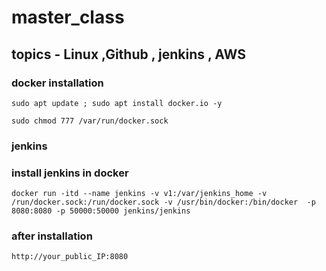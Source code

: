 # master_class
## topics - Linux ,Github , jenkins , AWS
### docker installation
```
sudo apt update ; sudo apt install docker.io -y
```
```
sudo chmod 777 /var/run/docker.sock
```

### jenkins
### install jenkins in docker 
```
docker run -itd --name jenkins -v v1:/var/jenkins_home -v /run/docker.sock:/run/docker.sock -v /usr/bin/docker:/bin/docker  -p 8080:8080 -p 50000:50000 jenkins/jenkins
```
### after installation 
```
http://your_public_IP:8080
```
